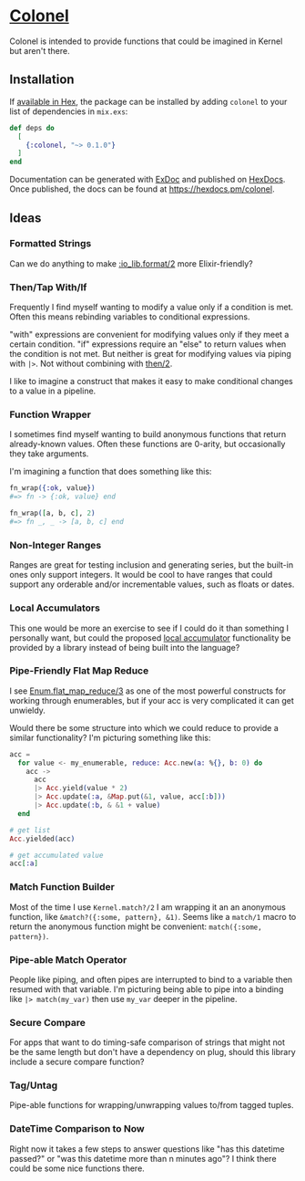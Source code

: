 # [Colonel](https://youtu.be/0Xb-oLS-cyY?t=18)

Colonel is intended to provide functions that could be imagined in Kernel but aren't there.

## Installation

If [available in Hex](https://hex.pm/docs/publish), the package can be installed
by adding `colonel` to your list of dependencies in `mix.exs`:

```elixir
def deps do
  [
    {:colonel, "~> 0.1.0"}
  ]
end
```

Documentation can be generated with [ExDoc](https://github.com/elixir-lang/ex_doc)
and published on [HexDocs](https://hexdocs.pm). Once published, the docs can
be found at <https://hexdocs.pm/colonel>.

## Ideas

### Formatted Strings

Can we do anything to make [:io_lib.format/2](https://www.erlang.org/doc/man/io_lib.html#format-2) more Elixir-friendly?

### Then/Tap With/If

Frequently I find myself wanting to modify a value only if a condition is met. Often this means rebinding variables to
conditional expressions.

"with" expressions are convenient for modifying values only if they meet a certain condition. "if" expressions require
an "else" to return values when the condition is not met. But neither is great for modifying values via piping with `|>`.
Not without combining with [then/2](https://hexdocs.pm/elixir/Kernel.html#then/2).

I like to imagine a construct that makes it easy to make conditional changes to a value in a pipeline.

### Function Wrapper

I sometimes find myself wanting to build anonymous functions that return already-known values. Often these functions are
0-arity, but occasionally they take arguments.

I'm imagining a function that does something like this:
```elixir
fn_wrap({:ok, value})
#=> fn -> {:ok, value} end

fn_wrap([a, b, c], 2)
#=> fn _, _ -> [a, b, c] end
```

### Non-Integer Ranges

Ranges are great for testing inclusion and generating series, but the built-in ones only support integers. It would be
cool to have ranges that could support any orderable and/or incrementable values, such as floats or dates.

### Local Accumulators

This one would be more an exercise to see if I could do it than something I personally want, but could the proposed
[local accumulator](https://elixirforum.com/t/local-accumulators-for-cleaner-comprehensions/60130) functionality be
provided by a library instead of being built into the language?

### Pipe-Friendly Flat Map Reduce

I see [Enum.flat_map_reduce/3](https://hexdocs.pm/elixir/Enum.html#flat_map_reduce/3) as one of the most powerful
constructs for working through enumerables, but if your acc is very complicated it can get unwieldy.

Would there be some structure into which we could reduce to provide a similar functionality? I'm picturing something
like this:
```elixir
acc =
  for value <- my_enumerable, reduce: Acc.new(a: %{}, b: 0) do
    acc ->
      acc
      |> Acc.yield(value * 2)
      |> Acc.update(:a, &Map.put(&1, value, acc[:b]))
      |> Acc.update(:b, & &1 + value)
  end

# get list
Acc.yielded(acc)

# get accumulated value
acc[:a]
```

### Match Function Builder

Most of the time I use `Kernel.match?/2` I am wrapping it an an anonymous function, like
`&match?({:some, pattern}, &1)`. Seems like a `match/1` macro to return the anonymous function
might be convenient: `match({:some, pattern})`.

### Pipe-able Match Operator

People like piping, and often pipes are interrupted to bind to a variable then resumed with that
variable. I'm picturing being able to pipe into a binding like `|> match(my_var)` then use
`my_var` deeper in the pipeline.

### Secure Compare

For apps that want to do timing-safe comparison of strings that might not be the same length but
don't have a dependency on plug, should this library include a secure compare function?

### Tag/Untag

Pipe-able functions for wrapping/unwrapping values to/from tagged tuples.

### DateTime Comparison to Now

Right now it takes a few steps to answer questions like "has this datetime passed?" or "was this
datetime more than n minutes ago"? I think there could be some nice functions there.
